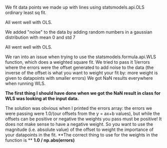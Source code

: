 We fit data points we made up with lines using statsmodels.api.OLS ordinary least sq fit.

All went well with OLS.

We added "noise" to the data by adding random numbers in a gaussian distribution with mean 0 and std 7

All went well with OLS.

We ran into an issue when trying to use the statsmodels.formula.api.WLS function, which does a weighted square fit. 
We tried to pass it 1/errors where the errors were the offset generated to add noise to the data 
(the inverse of the offset is what you want to weight your fit by: more weight is given to datapoints with smaller errors)
We got NaN results everywhere when running WLS.

**The first thing I should have done when we got the NaN result in class for WLS was looking at the input data.**

The solution was obvious when I printed the errors array: the errors we were passing were 1.0/(our offsets from the y = ax+b values), 
but while the offsets can be positive or negative the weights you pass must be positive! 
It does not make sense to have a negative weight. So you want to use the magnitude (i.e. absolute value) of the offset 
to weight the importance of your datapoints in the fit.
**The correct thing to use for the weights in the function is **
**1.0 / np.abs(errors)**
